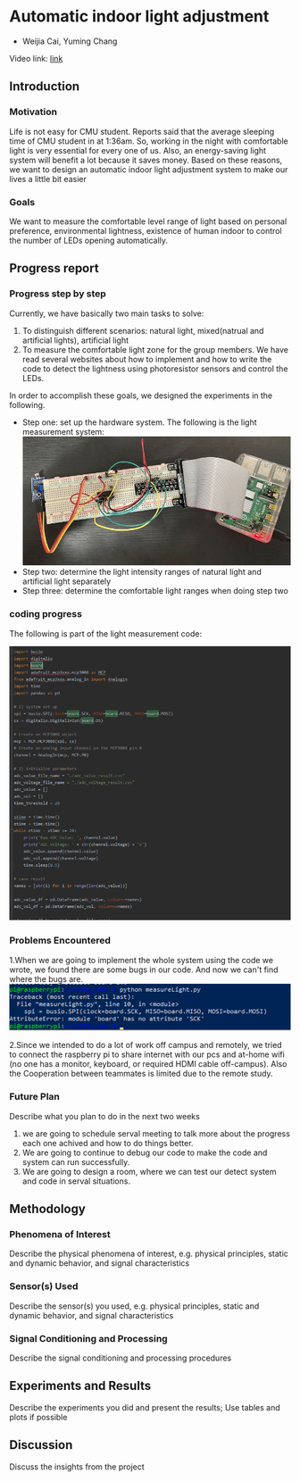 # Automatic indoor light adjustment
- Weijia Cai, Yuming Chang

Video link: [link](https://github.com/YESAndy/12740-group-project/edit/gh-pages/index.md)

## Introduction
### Motivation
Life is not easy for CMU student. Reports said that the average sleeping time of CMU student in at 1:36am. So, working in the night with comfortable light is very essential for every one of us. Also, an energy-saving light system will benefit a lot because it saves money. Based on these reasons, we want to design an automatic indoor light adjustment system to make our lives a little bit easier

### Goals
We want to measure the comfortable level range of light based on personal preference, environmental lightness, existence of human indoor to control the number of LEDs opening automatically. 

## Progress report

### Progress step by step
Currently, we have basically two main tasks to solve:
1. To distinguish different scenarios: natural light, mixed(natrual and artificial lights), artificial light
2. To measure the comfortable light zone for the group members.
We have read several websites about how to implement and how to write the code to detect the lightness using photoresistor sensors and control the LEDs.

In order to accomplish these goals, we designed the experiments in the following.


- Step one: set up the hardware system. The following is the light measurement system:
![Image](https://github.com/YESAndy/12740-group-project/blob/gh-pages/lightmeasuresystem.jpg)
- Step two: determine the light intensity ranges of natural light and artificial light separately
- Step three: determine the comfortable light ranges when doing step two

### coding progress
The following is part of the light measurement code:

![Image](https://github.com/YESAndy/12740-group-project/blob/gh-pages/lightmeasurecode.png)


### Problems Encountered
1.When we are going to implement the whole system using the code we wrote, we found there are some bugs in our code. And now we can't find where the bugs are.
![Image](https://github.com/YESAndy/12740-group-project/blob/gh-pages/lightmeasurebug.png)

2.Since we intended to do a lot of work off campus and remotely, we tried to connect the raspberry pi to share internet with our pcs and at-home wifi (no one has a monitor, keyboard, or required HDMI cable off-campus). Also the Cooperation between teammates is limited due to the remote study.

### Future Plan
Describe what you plan to do in the next two weeks
1. we are going to schedule serval meeting to talk more about the progress each one achived and how to do things better.
2. We are going to continue to debug our code to make the code and system can run successfully.
3. We are going to design a room, where we can test our detect system and code in serval situations.

## Methodology
### Phenomena of Interest
Describe the physical phenomena of interest, e.g. physical principles, static and dynamic behavior, and signal characteristics


### Sensor(s) Used
Describe the sensor(s) you used, e.g. physical principles, static and dynamic behavior, and signal characteristics

### Signal Conditioning and Processing
Describe the signal conditioning and processing procedures

## Experiments and Results
Describe the experiments you did and present the results; Use tables and plots if possible

## Discussion
Discuss the insights from the project
